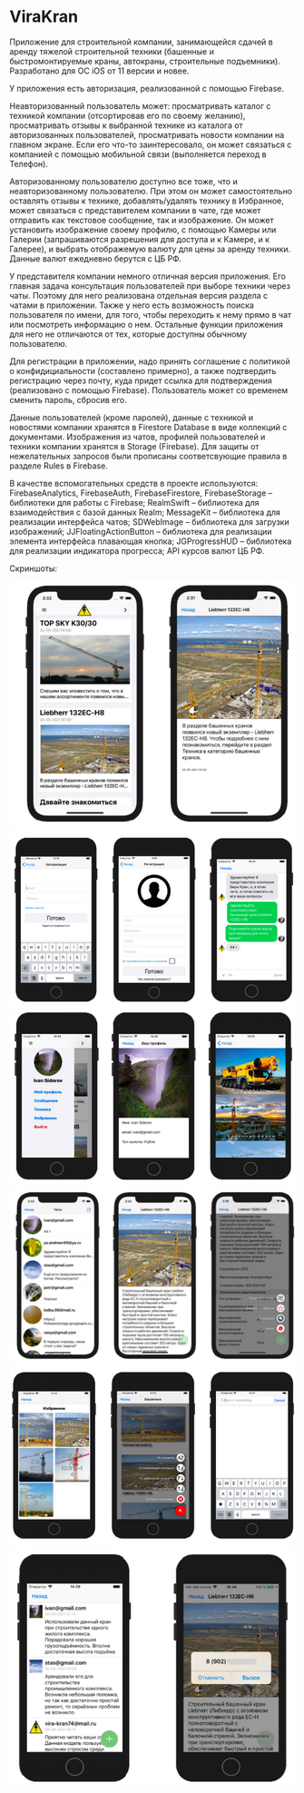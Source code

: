 # ViraKran
Приложение для строительной компании, занимающейся сдачей в аренду тяжелой строительной техники (башенные и быстромонтируемые краны, автокраны, строительные подъемники). Разработано для ОС iOS от 11 версии и новее.

У приложения есть авторизация, реализованной с помощью Firebase.

Неавторизованный пользователь может: просматривать каталог с техникой компании (отсортировав его по своему желанию), просматривать отзывы к выбранной технике из каталога от авторизованных пользователей, просматривать новости компании на главном экране.
Если его что-то заинтересовало, он может связаться с компанией с помощью мобильной связи (выполняется переход в Телефон).

Авторизованному пользователю доступно все тоже, что и неавторизованному пользователю. При этом он может самостоятельно оставлять отзывы к технике, добавлять/удалять технику в Избранное, может связаться с представителем компании в чате, где может отправить как текстовое сообщение, так и изображение.
Он может установить изображение своему профилю, с помощью Камеры или Галерии (запрашиваются разрешения для доступа и к Камере, и к Галерее), и выбрать отображемую валюту для цены за аренду техники. Данные валют ежедневно берутся с ЦБ РФ.

У представителя компании немного отличная версия приложения. Его главная задача консультация пользователей при выборе техники через чаты. Поэтому для него реализована отдельная версия раздела с чатами в приложении. Также у него есть возможность поиска пользователя по имени, для того, чтобы переходить к нему прямо в чат или посмотреть информацию о нем.
Остальные функции приложения для него не отличаются от тех, которые доступны обычному пользователю.

Для регистрации в приложении, надо принять соглашение с политикой о конфидициальности (составлено примерно), а также подтвердить регистрацию через почту, куда придет ссылка для подтверждения (реализовано с помощью Firebase). Пользователь может со временем сменить пароль, сбросив его.

Данные пользователей (кроме паролей), данные с техникой и новостями компании хранятся в Firestore Database в виде коллекций с документами. Изображения из чатов, профилей пользователей и техники компании хранятся в Storage (Firebase). Для защиты от нежелательных запросов были прописаны соответсвующие правила в разделе Rules в Firebase.

В качестве вспомогательных средств в проекте используются: FirebaseAnalytics, FirebaseAuth, FirebaseFirestore, FirebaseStorage – библиотеки для работы с Firebase; RealmSwift – библиотека для взаимодействия с базой данных Realm; MessageKit – библиотека для реализации интерфейса чатов; SDWebImage – библиотека для загрузки изображений; JJFloatingActionButton – библиотека для реализации элемента интерфейса плавающая кнопка; JGProgressHUD – библиотека для реализации индикатора прогресса; API курсов валют ЦБ РФ.

Скриншоты:

![img](https://github.com/BramlyReed/ViraKran/blob/main/Скриншот%201.png)
![img](https://github.com/BramlyReed/ViraKran/blob/main/Скриншот%202.png)
![img](https://github.com/BramlyReed/ViraKran/blob/main/Скриншот%203.png)
![img](https://github.com/BramlyReed/ViraKran/blob/main/Скриншот%204.png)
![img](https://github.com/BramlyReed/ViraKran/blob/main/скриншот%205.png)
![img](https://github.com/BramlyReed/ViraKran/blob/main/Скриншот%206.png)
